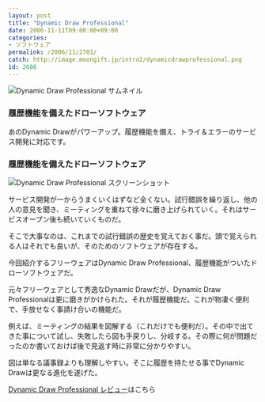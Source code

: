 ```yaml
---
layout: post
title: "Dynamic Draw Professional"
date: 2006-11-11T09:00:00+09:00
categories:
- ソフトウェア
permalink: /2006/11/2701/
catch: http://image.moongift.jp/intro2/dynamicdrawprofessional.png
id: 2686
---
```

 ![Dynamic Draw Professional サムネイル](http://image.moongift.jp/intro2/dynamicdrawprofessional.t.png "Dynamic Draw Professional サムネイル")
  

### 履歴機能を備えたドローソフトウェア
  
あのDynamic Drawがパワーアップ。履歴機能を備え、トライ＆エラーのサービス開発に対応です。  
<!--more-->  

### 履歴機能を備えたドローソフトウェア
  

![Dynamic Draw Professional スクリーンショット](http://image.moongift.jp/intro2/dynamicdrawprofessional.png "Dynamic Draw Professional スクリーンショット")

  

サービス開発が一からうまくいくはずなど全くない。試行錯誤を繰り返し、他の人の意見を聞き、ミーティングを重ねて徐々に磨き上げられていく。それはサービスオープン後も続いていくものだ。

  

そこで大事なのは、これまでの試行錯誤の歴史を覚えておく事だ。頭で覚えられる人はそれでも良いが、そのためのソフトウェアが存在する。

  

今回紹介するフリーウェアはDynamic Draw Professional、履歴機能がついたドローソフトウェアだ。

  

元々フリーウェアとして秀逸なDynamic Drawだが、Dynamic Draw Professionalは更に磨きがかけられた。それが履歴機能だ。これが物凄く便利で、手放せなく事請け合いの機能だ。

  

例えば、ミーティングの結果を図解する（これだけでも便利だ）。その中で出てきた事について試し、失敗したら図も手戻りし、分岐する。その際に何が問題だったのか書いておけば後で見返す時に非常に分かりやすい。

  

図は単なる議事録よりも理解しやすい。そこに履歴を持たせる事でDynamic Drawは更なる進化を遂げた。

  

[Dynamic Draw Professional レビュー](http://fw.moongift.jp/review/i-2702.html)はこちら

